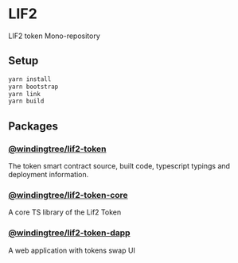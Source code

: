 # LIF2
LIF2 token Mono-repository

## Setup

```bash
yarn install
yarn bootstrap
yarn link
yarn build
```

## Packages

### [@windingtree/lif2-token](packages/token#readme)

The token smart contract source, built code, typescript typings and deployment information.

### [@windingtree/lif2-token-core](packages/core#readme)

A core TS library of the Lif2 Token

### [@windingtree/lif2-token-dapp](packages/dapp#readme)

A web application with tokens swap UI
